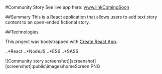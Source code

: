 #Community Story
See live app here: www.linkComingSoon 

##Summary
This is a React application that allows users to
add text story content to an open-ended fictional story.



##Technologies

This project was bootstrapped with [Create React App](https://github.com/facebook/create-react-app).

..*React
..*NodeJS
..*ES6
..*SASS

![Community story screenshot][screenshot]
[screenshot]:public\images\homeScreen.PNG

